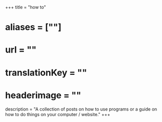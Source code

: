 +++
title = "how to"
# aliases = [""]
# url = ""
# translationKey = ""
# headerimage = ""
description = "A collection of posts on how to use programs or a guide on how to do things on your computer / website."
+++